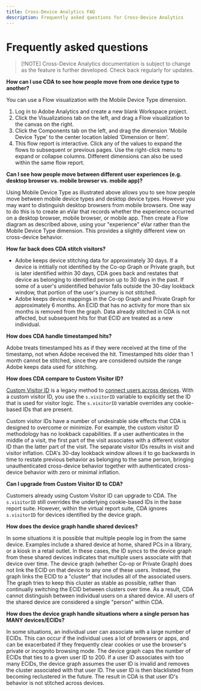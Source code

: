 ```yaml
---
title: Cross-Device Analytics FAQ
description: Frequently asked questions for Cross-Device Analytics
---
```


# Frequently asked questions

> [!NOTE] Cross-Device Analytics documentation is subject to change as the feature is further developed. Check back regularly for updates.

**How can I use CDA to see how people move from one device type to another?**

You can use a Flow visualization with the Mobile Device Type dimension.

1. Log in to Adobe Analytics and create a new blank Workspace project.
2. Click the Visualizations tab on the left, and drag a Flow visualization to the canvas on the right.
3. Click the Components tab on the left, and drag the dimension 'Mobile Device Type' to the center location labled 'Dimension or Item'.
4. This flow report is interactive. Click any of the values to expand the flows to subsequent or previous pages. Use the right-click menu to expand or collapse columns. Different dimensions can also be used within the same flow report.

**Can I see how people move between different user experiences (e.g. desktop browser vs. mobile browser vs. mobile app)?**

Using Mobile Device Type as illustrated above allows you to see how people move between mobile device types and desktop device types. However you may want to distinguish desktop browsers from mobile browsers. One way to do this is to create an eVar that records whether the experience occurred on a desktop browser, mobile browser, or mobile app. Then create a Flow diagram as described above, using your "experience" eVar rather than the Mobile Device Type dimension. This provides a slightly different view on cross-device behavior.

**How far back does CDA stitch visitors?**

* Adobe keeps device stitching data for approximately 30 days. If a device is intitially not identified by the Co-op Graph or Private graph, but is later identified within 30 days, CDA goes back and restates that device as belonging to identified person up to 30 days in the past. If some of a user's unidentified behavior falls outside the 30-day lookback window, that portion of the user's journey is not stitched.
* Adobe keeps device mappings in the Co-op Graph and Private Graph for approximately 6 months. An ECID that has no activity for more than six months is removed from the graph. Data already stitched in CDA is not affected, but subsequent hits for that ECID are treated as a new individual.

**How does CDA handle timestamped hits?**

Adobe treats timestamped hits as if they were received at the time of the timestamp, not when Adobe received the hit. Timestamped hits older than 1 month cannot be stitched, since they are considered outside the range Adobe keeps data used for stitching.

**How does CDA compare to Custom Visitor ID?**

[Custom Visitor ID](/help/implement/vars/config-vars/visitorid.md) is a legacy method to [connect users across devices](/help/implement/js/xdevice-visid/xdevice-connecting.md). With a custom visitor ID, you use the `s.visitorID` variable to explicitly set the ID that is used for visitor logic. The `s.visitorID` variable overrides any cookie-based IDs that are present.

Custom visitor IDs have a number of undesirable side effects that CDA is designed to overcome or minimize. For example, the custom visitor ID methodology has no lookback capabilities. If a user authenticates in the middle of a visit, the first part of the visit associates with a different visitor ID than the latter part of the visit. The separate visitor IDs results in visit and visitor inflation. CDA's 30-day lookback window allows it to go backwards in time to restate previous behavior as belonging to the same person, bringing unauthenticated cross-device behavior together with authenticated cross-device behavior with zero or minimal inflation.

**Can I upgrade from Custom Visitor ID to CDA?**

Customers already using Custom Visitor ID can upgrade to CDA. The `s.visitorID` still overrides the underlying cookie-based IDs in the base report suite. However, within the virtual report suite, CDA ignores `s.visitorID` for devices identified by the device graph.

**How does the device graph handle shared devices?**

In some situations it is possible that multiple people log in from the same device. Examples include a shared device at home, shared PCs in a library, or a kiosk in a retail outlet. In these cases, the ID syncs to the device graph from these shared devices indicates that multiple users associate with that device over time. The device graph (whether Co-op or Private Graph) does not link the ECID on that device to any one of these users. Instead, the graph links the ECID to a "cluster" that includes all of the associated users. The graph tries to keep this cluster as stable as possible, rather than continually switching the ECID between clusters over time. As a result, CDA cannot distinguish between individual users on a shared device. All users of the shared device are considered a single "person" within CDA.

**How does the device graph handle situations where a single person has MANY devices/ECIDs?**

In some situations, an individual user can associate with a large number of ECIDs. This can occur if the individual uses a lot of browsers or apps, and can be exacerbated if they frequently clear cookies or use the browser's private or incognito browsing mode. The device graph caps the number of ECIDs that ties to a given user ID to 200. If a user ID associates with too many ECIDs, the device graph assumes the user ID is invalid and removes the cluster associated with that user ID. The user ID is then blacklisted from becoming reclustered in the future. The result in CDA is that user ID's behavior is not stitched across devices.
